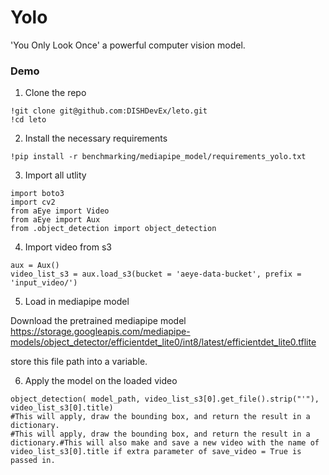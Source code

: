 # Yolo

'You Only Look Once' a powerful computer vision model.

### **Demo**

1. Clone the repo

```console
!git clone git@github.com:DISHDevEx/leto.git
!cd leto
```

2. Install the necessary requirements

```console
!pip install -r benchmarking/mediapipe_model/requirements_yolo.txt
```

3. Import all utlity

```console
import boto3
import cv2
from aEye import Video
from aEye import Aux
from .object_detection import object_detection
```

4. Import video from s3

```console
aux = Aux()
video_list_s3 = aux.load_s3(bucket = 'aeye-data-bucket', prefix = 'input_video/')
```

5. Load in mediapipe model

Download the pretrained mediapipe model
https://storage.googleapis.com/mediapipe-models/object_detector/efficientdet_lite0/int8/latest/efficientdet_lite0.tflite

store this file path into a variable.

6. Apply the model on the loaded video

```console
object_detection( model_path, video_list_s3[0].get_file().strip("'"), video_list_s3[0].title)
#This will apply, draw the bounding box, and return the result in a dictionary.
#This will apply, draw the bounding box, and return the result in a dictionary.#This will also make and save a new video with the name of video_list_s3[0].title if extra parameter of save_video = True is passed in.
```
